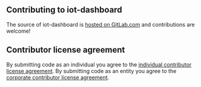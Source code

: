 ## Contributing to iot-dashboard

The source of iot-dashboard is [hosted on
GitLab.com](https://gitlab.com/lobaro/iot-dashboard/) and
contributions are welcome!

## Contributor license agreement

By submitting code as an individual you agree to the
[individual contributor license agreement](https://gitlab.com/lobaro/iot-dashboard/blob/master/docs/legal/individual_contributor_license_agreement.md).
By submitting code as an entity you agree to the
[corporate contributor license agreement](https://gitlab.com/lobaro/iot-dashboard/blob/master/docs/legal/corporate_contributor_license_agreement.md).